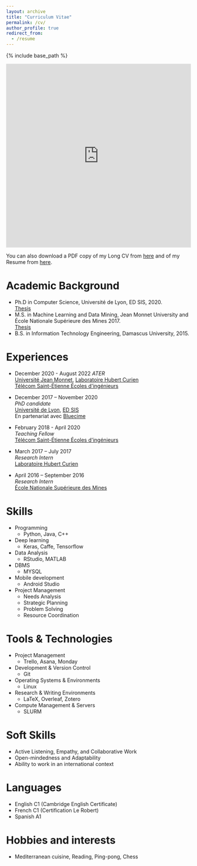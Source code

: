 ```yaml
---
layout: archive
title: "Curriculum Vitae"
permalink: /cv/
author_profile: true
redirect_from:
  - /resume
---
```


{% include base_path %}

<iframe src="http://halqasir.github.io/files/CV.pdf" width="100%" height="500" frameborder="no" border="0" marginwidth="0" marginheight="0"></iframe>

You can also download a PDF copy of my Long CV from [here](http://halqasir.github.io/files/LongCVEN11.pdf) and of my Resume from [here](http://halqasir.github.io/files/CV.pdf).

Academic Background
======
* Ph.D in Computer Science, Université de Lyon, ED SIS, 2020.  
[Thesis](https://www.theses.fr/2020LYSES045)
* M.S. in Machine Learning and Data Mining, Jean Monnet University and École Nationale Supérieure des Mines 2017.  
[Thesis](http://halqasir.github.io/files/m2_thesis.pdf)
* B.S. in Information Technology Engineering, Damascus University, 2015.


Experiences
======
* December 2020 - August 2022
  <i>ATER</i>  
  [Université Jean Monnet](https://www.univ-st-etienne.fr),  [Laboratoire Hubert Curien](https://laboratoirehubertcurien.univ-st-Étienne.fr/en/index.html)  
  [Télécom Saint-Étienne Écoles d'ingénieurs](https://www.telecom-st-Étienne.fr/)

* December 2017 – November 2020  
  <i>PhD candidate</i>  
  [Université de Lyon](https://universite-lyon.fr/),  [ED SIS](https://edsis.universite-lyon.fr/)  
  En partenariat avec [Bluecime](https://www.bluecime.com/)

* February 2018 - April 2020  
  <i>Teaching Fellow</i>  
  [Télécom Saint-Étienne Écoles d'ingénieurs](https://www.telecom-st-Étienne.fr/)

* March 2017 – July 2017  
  <i>Research Intern</i>  
  [Laboratoire Hubert Curien](https://laboratoirehubertcurien.univ-st-Étienne.fr/en/index.html)  

* April 2016 – September 2016  
  <i>Research Intern</i>  
  [École Nationale Supérieure des Mines](https://www.mines-stetienne.fr/)
  
Skills
======
* Programming
  * Python, Java, C++ 
* Deep learning
  * Keras, Caffe, Tensorflow
* Data Analysis
  * RStudio, MATLAB
* DBMS
  * MYSQL
* Mobile development
  * Android Studio
* Project Management
  * Needs Analysis
  * Strategic Planning
  * Problem Solving
  * Resource Coordination

Tools & Technologies
======
* Project Management
    * Trello, Asana, Monday
* Development & Version Control
    * Git
* Operating Systems & Environments
    * Linux
* Research & Writing Environments
    * LaTeX, Overleaf, Zotero
* Compute Management & Servers
    * SLURM


Soft Skills
======
* Active Listening, Empathy, and Collaborative Work 
* Open-mindedness and Adaptability
* Ability to work in an international context

Languages
======
* English C1 (Cambridge English Certificate)
* French  C1 (Certification Le Robert)
* Spanish A1

Hobbies and interests
======
* Mediterranean cuisine, Reading, Ping-pong, Chess


